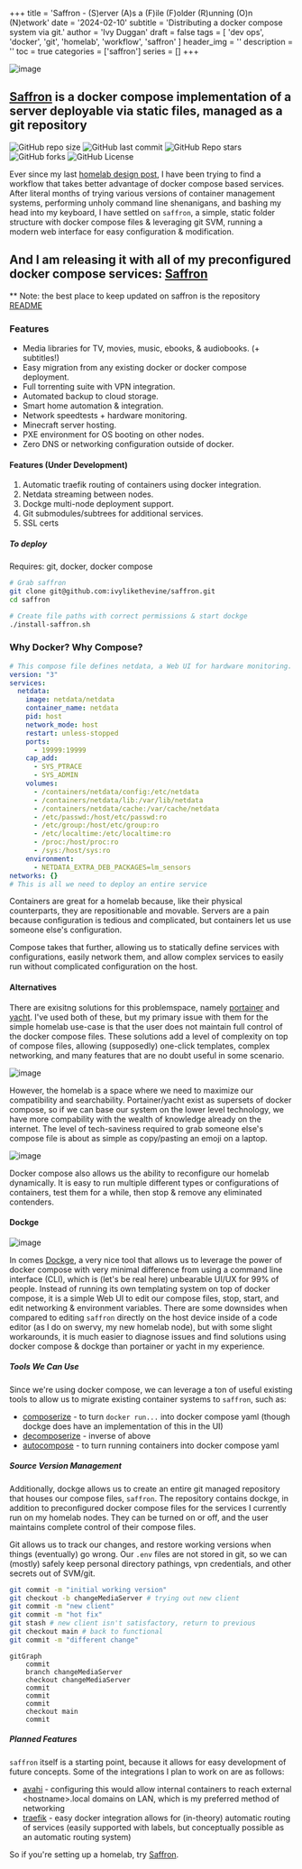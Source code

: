 +++
title = 'Saffron - (S)erver (A)s a (F)ile (F)older (R)unning (O)n (N)etwork'
date = '2024-02-10'
subtitle = 'Distributing a docker compose system via git.'
author = 'Ivy Duggan'
draft = false
tags = [
  'dev ops',
  'docker',
  'git',
  'homelab',
  'workflow',
  'saffron'
]
header_img = ''
description = ''
toc = true
categories = ['saffron']
series = []
+++

![image](images/dashboard.png "My saffron dashboard")

## [Saffron](https://github.com/ivylikethevine/saffron) is a docker compose implementation of a server deployable via static files, managed as a git repository

![GitHub repo size](https://img.shields.io/github/repo-size/ivylikethevine/saffron) ![GitHub last commit](https://img.shields.io/github/last-commit/ivylikethevine/saffron) ![GitHub Repo stars](https://img.shields.io/github/stars/ivylikethevine/saffron) ![GitHub forks](https://img.shields.io/github/forks/ivylikethevine/saffron) ![GitHub License](https://img.shields.io/github/license/ivylikethevine/saffron)

Ever since my last <a href='/projects/homelab-design-v1'>homelab design post</a>, I have been trying to find a workflow that takes better advantage of docker compose based services. After literal months of trying various versions of container management systems, performing unholy command line shenanigans, and bashing my head into my keyboard, I have settled on `saffron`, a simple, static folder structure with docker compose files & leveraging git SVM, running a modern web interface for easy configuration & modification.

## And I am releasing it with all of my preconfigured docker compose services: [Saffron](https://github.com/ivylikethevine/saffron)

** Note: the best place to keep updated on saffron is the repository [README](https://github.com/ivylikethevine/saffron/blob/main/README.md)

### Features

- Media libraries for TV, movies, music, ebooks, & audiobooks. (+ subtitles!)
- Easy migration from any existing docker or docker compose deployment.
- Full torrenting suite with VPN integration.
- Automated backup to cloud storage.
- Smart home automation & integration.
- Network speedtests + hardware monitoring.
- Minecraft server hosting.
- PXE environment for OS booting on other nodes.
- Zero DNS or networking configuration outside of docker.

#### Features (Under Development)

1. Automatic traefik routing of containers using docker integration.
1. Netdata streaming between nodes.
1. Dockge multi-node deployment support.
1. Git submodules/subtrees for additional services.
1. SSL certs

##### To deploy

Requires: git, docker, docker compose

```bash
# Grab saffron
git clone git@github.com:ivylikethevine/saffron.git
cd saffron

# Create file paths with correct permissions & start dockge
./install-saffron.sh
```

### Why Docker? Why Compose?

```yaml
# This compose file defines netdata, a Web UI for hardware monitoring.
version: "3"
services:
  netdata:
    image: netdata/netdata
    container_name: netdata
    pid: host
    network_mode: host
    restart: unless-stopped
    ports:
      - 19999:19999
    cap_add:
      - SYS_PTRACE
      - SYS_ADMIN
    volumes:
      - /containers/netdata/config:/etc/netdata
      - /containers/netdata/lib:/var/lib/netdata
      - /containers/netdata/cache:/var/cache/netdata
      - /etc/passwd:/host/etc/passwd:ro
      - /etc/group:/host/etc/group:ro
      - /etc/localtime:/etc/localtime:ro
      - /proc:/host/proc:ro
      - /sys:/host/sys:ro
    environment:
      - NETDATA_EXTRA_DEB_PACKAGES=lm_sensors
networks: {}
# This is all we need to deploy an entire service
```

Containers are great for a homelab because, like their physical counterparts, they are repositionable and movable. Servers are a pain because configuration is tedious and complicated, but containers let us use someone else's configuration.

Compose takes that further, allowing us to statically define services with configurations, easily network them, and allow complex services to easily run without complicated configuration on the host.

#### Alternatives

There are exisitng solutions for this problemspace, namely [portainer](https://www.portainer.io/) and [yacht](https://github.com/SelfhostedPro/Yacht). I've used both of these, but my primary issue with them for the simple homelab use-case is that the user does not maintain full control of the docker compose files. These solutions add a level of complexity on top of compose files, allowing (supposedly) one-click templates, complex networking, and many features that are no doubt useful in some scenario.

![image](images/portainer.png "Portainer's Web UI")

However, the homelab is a space where we need to maximize our compatibility and searchability. Portainer/yacht exist as supersets of docker compose, so if we can base our system on the lower level technology, we have more compability with the wealth of knowledge already on the internet. The level of tech-saviness required to grab someone else's compose file is about as simple as copy/pasting an emoji on a laptop.

![image](images/yacht.png "Yacht's Web UI")

Docker compose also allows us the ability to reconfigure our homelab dynamically. It is easy to run multiple different types or configurations of containers, test them for a while, then stop & remove any eliminated contenders.

#### Dockge

![image](images/dockge.png 'Dockge Web UI')

In comes [Dockge](https://github.com/louislam/dockge), a very nice tool that allows us to leverage the power of docker compose with very minimal difference from using a command line interface (CLI), which is (let's be real here) unbearable UI/UX for 99% of people. Instead of running its own templating system on top of docker compose, it is a simple Web UI to edit our compose files, stop, start, and edit networking & environment variables. There are some downsides when compared to editing `saffron` directly on the host device inside of a code editor (as I do on swervy, my new homelab node), but with some slight workarounds, it is much easier to diagnose issues and find solutions using docker compose & dockge than portainer or yacht in my experience.

##### Tools We Can Use

Since we're using docker compose, we can leverage a ton of useful existing tools to allow us to migrate existing container systems to `saffron`, such as:

- [composerize](https://github.com/composerize/composerize) - to turn `docker run...` into docker compose yaml (though dockge does have an implementation of this in the UI)
- [decomposerize](https://github.com/composerize/decomposerize) - inverse of above
- [autocompose](https://github.com/Red5d/docker-autocompose) - to turn running containers into docker compose yaml

##### Source Version Management

Additionally, dockge allows us to create an entire git managed repository that houses our compose files, `saffron`. The repository contains dockge, in addition to preconfigured docker compose files for the services I currently run on my homelab nodes. They can be turned on or off, and the user maintains complete control of their compose files.

Git allows us to track our changes, and restore working versions when things (eventually) go wrong. Our `.env` files are not stored in git, so we can (mostly) safely keep personal directory pathings, vpn credentials, and other secrets out of SVM/git.

```bash
git commit -m "initial working version"
git checkout -b changeMediaServer # trying out new client
git commit -m "new client"
git commit -m "hot fix"
git stash # new client isn't satisfactory, return to previous
git checkout main # back to functional
git commit -m "different change"
```

```mermaid
gitGraph
    commit
    branch changeMediaServer
    checkout changeMediaServer
    commit
    commit
    commit
    checkout main
    commit
```

##### Planned Features

`saffron` itself is a starting point, because it allows for easy development of future concepts. Some of the integrations I plan to work on are as follows:

- [avahi](https://github.com/flungo-docker/avahi) - configuring this would allow internal containers to reach external \<hostname\>.local domains on LAN, which is my preferred method of networking
- [traefik](https://hub.docker.com/_/traefik) - easy docker integration allows for (in-theory) automatic routing of services (easily supported with labels, but conceptually possible as an automatic routing system)

So if you're setting up a homelab, try [Saffron](https://github.com/ivylikethevine/saffron).
